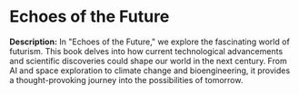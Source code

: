 # Echoes of the Future

**Description:**
In "Echoes of the Future," we explore the fascinating world of futurism. This book delves into how current technological advancements and scientific discoveries could shape our world in the next century. From AI and space exploration to climate change and bioengineering, it provides a thought-provoking journey into the possibilities of tomorrow.
